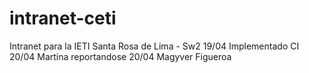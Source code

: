 intranet-ceti
=============

Intranet para la IETI Santa Rosa de Lima - Sw2 
19/04 Implementado CI
20/04 Martina reportandose
20/04 Magyver Figueroa
